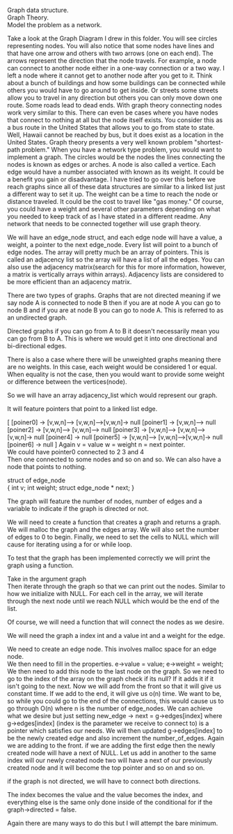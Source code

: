 Graph data structure.    
Graph Theory.  
Model the problem as a network.         

Take a look at the Graph Diagram I drew in this folder.   You will see circles representing nodes.  You will also notice that some nodes have lines and that have one arrow and others with two arrows (one on each end). The arrows represent the direction that the node travels. For example, a node can connect to another node either in a one-way connection or a two way.  I left a node where it cannot get to another node after you get to it.  Think about a bunch of buildings and how some buildings can be connected while others you would have to go around to get inside. Or streets some streets allow you to travel in any direction but others you can only move down one route. Some roads lead to dead ends. With graph theory connecting nodes work very similar to this. There can even be cases where you have nodes that connect to nothing at all but the node itself exists.  You consider this as a bus route in the United States that allows you to go from state to state.   Well, Hawaii cannot be reached by bus, but it does exist as a location in the United States. Graph theory presents a very well known problem  "shortest-path problem."    When you have a network type problem, you would want to implement a graph.    The circles would be the nodes the lines connecting the nodes is known as edges or arches.    A node is also called a vertice. Each edge would have a number associated with known as its weight. It could be a benefit you gain or disadvantage.   I have tried to go over this before we reach graphs since all of these data structures are similar to a linked list just a different way to set it up.  The weight can be a time to reach the node or distance traveled. It could be the cost to travel like "gas money."  Of course, you could have a weight and several other parameters depending on what you needed to keep track of as I have stated in a different readme. Any network that needs to be connected together will use graph theory. 

We will have an edge_node struct, and each edge node will have a value, a weight, a pointer to the next edge_node.   Every list will point to a bunch of edge nodes.   The array will pretty much be an array of pointers.  This is called an adjacency list so the array will have a list of all the edges.  You can also use the adjacency matrix(search for this for more information, however, a matrix is vertically arrays within arrays). 
Adjacency lists are considered to be more efficient than an adjacency matrix. 

There are two types of graphs.  Graphs that are not directed meaning if we say node A  is connected to node B then if you are at node A you can go to node B  and if you are at node B you can go to node A.    This is referred to as an undirected graph.   

Directed graphs if you can go from A to B it doesn't necessarily mean you can go from B to A. This is where we would get it into one directional and bi-directional edges.   

There is also a case where there will be unweighted graphs meaning there are no weights.  In this case, each weight would be considered 1 or equal.  When equality is not the case, then you would want to provide some weight or difference between the vertices(node). 

So we will have  an array    adjacency_list  which would represent our graph.  

It will feature pointers that point to a linked list edge. 

[
[poiner0] ->    [v,w,n]--> [v,w,n]-->[v,w,n]-> null
[poiner1] ->    [v,w,n]-->  null
[poiner2] ->    [v,w,n]--> [v,w,n]--> null
[poiner3] ->    [v,w,n]--> [v,w,n]-->[v,w,n]-> null
[poiner4] ->     null
[poiner5] ->    [v,w,n]--> [v,w,n]-->[v,w,n]-> null
[poiner6] ->    null
]
Again v = value    w = weight   n = next pointer.  
We could have pointer0 connected to 2 3 and 4  
Then one connected to some nodes and so on and so.  We can also have a node that points to nothing. 

struct of edge_node  
{
int v; 
int weight; 
struct edge_node * next; 
}

The graph will feature the number of nodes, number of edges and a variable to indicate if the graph is directed or not.   

We will need to create a function that creates a graph and returns a graph. 
We will malloc the graph and the edges array.   We will also set the number of edges to 0  to begin.   Finally, we need to set the cells to NULL which will cause for iterating using a for or while loop. 


To test that the graph has been implemented correctly we will print the graph using a function.  

Take in the argument  graph    
Then iterate through the graph so that we can print out the nodes. Similar to how we initialize with NULL. For each cell in the array, we will iterate through the next node until we reach NULL which would be the end of the list. 

Of course, we will need a function that will connect the nodes as we desire. 

We will need the graph a index int and a value int and a weight for the edge. 

We need to create an edge node. This involves malloc space for an edge node.  
We then need to fill in the properties.   e->value = value; e->weight = weight;   
We then need to add this node to the last node on the graph.   So we need to go to the index of the array on the graph check if its null? If it adds it if it isn't going to the next.   Now we will add from the front so that it will give us constant time. If we add to the end, it will give us o(n) time.   We want to be, so while you could go to the end of the connections, this would cause us to go through O(n) where n is the number of edge_nodes.   We can achieve what we desire but just setting new_edge -> next = g->edges[index]  where g->edges[index]  (index is the parameter we receive to connect to) is a pointer which satisfies our needs. 
We will then updated  g->edges[index] to be the newly created edge and also increment the  number_of_edges.  Again we are adding to the front. 
if we are adding the first edge then the newly created node will have a next of NULL.    Let us add in another to the same index will our newly created node two will have a next of our previously created node and it will become the top pointer and so on and so on. 

if the graph is not directed, we will have to connect both directions.  

The index becomes the value and the value becomes the index, and everything else is the same only done inside of the conditional for if the graph->directed = false. 

Again there are many ways to do this but I will attempt the bare minimum. 